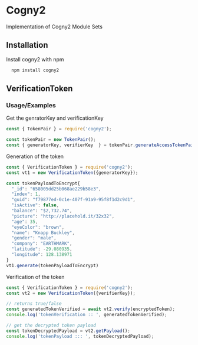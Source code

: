 
# Cogny2

Implementation of Cogny2 Module Sets



## Installation

Install cogny2 with npm

```bash
  npm install cogny2
```
    

## VerificationToken

### Usage/Examples

Get the genratorKey and verificationKey

```javascript
const { TokenPair } = require('cogny2');

const tokenPair = new TokenPair();
const { generatorKey, verifierKey  } = tokenPair.generateAccessTokenPair();
```

Generation of the token

```javascript
const { VerificationToken } = require('cogny2');
const vt1 = new VerificationToken({generatorKey});

const tokenPayloadToEncrypt{
  "_id": "658005dd25b068ae229b58e3",
  "index": 1,
  "guid": "f79877ed-0c1e-407f-91a9-95f8f1d2c9d1",
  "isActive": false,
  "balance": "$2,732.74",
  "picture": "http://placehold.it/32x32",
  "age": 35,
  "eyeColor": "brown",
  "name": "Knapp Buckley",
  "gender": "male",
  "company": "EARTHMARK",
  "latitude": -29.080935,
  "longitude": 128.138971
}
vt1.generate(tokenPayloadToEncrypt)
```

Verification of the token

```javascript
const { VerificationToken } = require('cogny2');
const vt2 = new VerificationToken({verifierKey});

// returns true/false
const generatedTokenVerified = await vt2.verify(encryptedToken);
console.log('tokenVerification :: ', generatedTokenVerified);

// get the decrypted token payload
const tokenDecryptedPayload = vt2.getPayload();
console.log('tokenPayload ::: ', tokenDecryptedPayload);

```